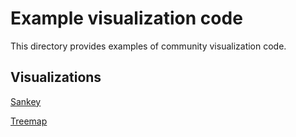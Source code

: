 # Example visualization code

This directory provides examples of community visualization code.

## Visualizations

[Sankey](./sankey)

[Treemap](./treemap)
